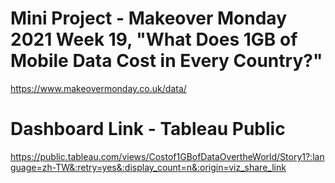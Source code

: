 # Mini Project - Makeover Monday 2021 Week 19,  "What Does 1GB of Mobile Data Cost in Every Country?"
https://www.makeovermonday.co.uk/data/


# Dashboard Link - Tableau Public
https://public.tableau.com/views/Costof1GBofDataOvertheWorld/Story1?:language=zh-TW&:retry=yes&:display_count=n&:origin=viz_share_link
